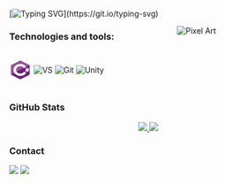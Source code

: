 [![Typing SVG](https://readme-typing-svg.herokuapp.com?font=Fira+Code&pause=1000&color=CA1C1C&width=435&lines=Welcooome!)](https://git.io/typing-svg)

<img src="https://media1.tenor.com/m/RE2paf1i2tcAAAAd/milk-outside-milk-bag.gif" alt="Pixel Art" align="right" width="200">

### Technologies and tools:

<div style="display: inline_block"><br>     
  <img align="center" alt="Csharp" height="35" width="40" src="https://raw.githubusercontent.com/devicons/devicon/master/icons/csharp/csharp-original.svg">
  <img align="center" alt="VS" height="35" width="40" src="https://cdn.jsdelivr.net/gh/devicons/devicon/icons/vscode/vscode-original.svg">
  <img align="center" alt="Git" height="35" width="40" src="https://cdn.jsdelivr.net/gh/devicons/devicon/icons/git/git-original.svg"> 
  <img align="center" alt="Unity" height="35" width="35" src="https://cdn.jsdelivr.net/gh/devicons/devicon@latest/icons/unity/unity-original.svg"> 
</div><br>          
          
### GitHub Stats

<div align="center" style="display: flex; justify-content: center;">
  <a href="https://github.com/anacristinaneves">
    <img height="195px" src="https://github-readme-stats.vercel.app/api?username=anacristinaneves&show_icons=true&theme=one_dark_pro&include_all_commits=true&count_private=true"/>
    <img height="195px" src="https://github-readme-stats.vercel.app/api/top-langs/?username=anacristinaneves&layout=compact&langs_count=7&theme=one_dark_pro"/>
  </a>
</div>
    
### Contact

<div> 
  <a href="https://www.linkedin.com/" target="_blank"><img src="https://img.shields.io/badge/-LinkedIn-%230077B5?style=for-the-badge&logo=linkedin&logoColor=white" target="_blank"></a> 
  <a href="mailto:vlad1.shumon1@gmail.com"><img src="https://img.shields.io/badge/-Gmail-%23333?style=for-the-badge&logo=gmail&logoColor=white" target="_blank"></a>
</div>
